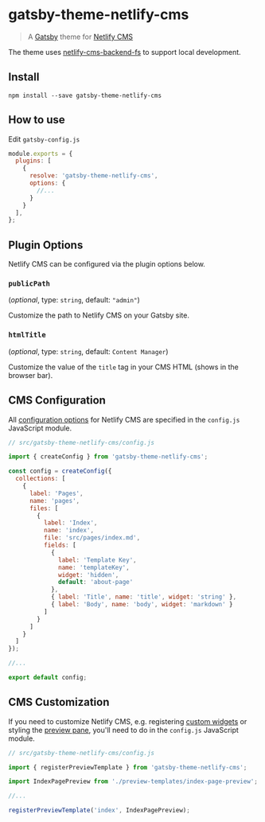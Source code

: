 # gatsby-theme-netlify-cms

> A [Gatsby](https://github.com/gatsbyjs/gatsby) theme for
> [Netlify CMS](https://www.netlifycms.org)

The theme uses [netlify-cms-backend-fs](https://github.com/adarta/netlify-cms-backend-fs) to support local development.

## Install

`npm install --save gatsby-theme-netlify-cms`

## How to use

Edit `gatsby-config.js`

```javascript
module.exports = {
  plugins: [
    {
      resolve: 'gatsby-theme-netlify-cms',
      options: {
        //...
      }
    }
  ],
};
```

## Plugin Options

Netlify CMS can be configured via the plugin options below.

### `publicPath`

(_optional_, type: `string`, default: `"admin"`)

Customize the path to Netlify CMS on your Gatsby site.

### `htmlTitle`

(_optional_, type: `string`, default: `Content Manager`)

Customize the value of the `title` tag in your CMS HTML (shows in the browser
bar).

## CMS Configuration

All [configuration options](https://www.netlifycms.org/docs/configuration-options/) for Netlify CMS are specified in the `config.js` JavaScript module.

```javascript
// src/gatsby-theme-netlify-cms/config.js

import { createConfig } from 'gatsby-theme-netlify-cms';

const config = createConfig({
  collections: [
    {
      label: 'Pages',
      name: 'pages',
      files: [
        {
          label: 'Index',
          name: 'index',
          file: 'src/pages/index.md',
          fields: [
            {
              label: 'Template Key',
              name: 'templateKey',
              widget: 'hidden',
              default: 'about-page'
            },
            { label: 'Title', name: 'title', widget: 'string' },
            { label: 'Body', name: 'body', widget: 'markdown' }
          ]
        }
      ]
    }
  ]
});

//...

export default config;
```

## CMS Customization

If you need to customize Netlify CMS, e.g. registering [custom
widgets](https://www.netlifycms.org/docs/custom-widgets/#registerwidget) or
styling the [preview
pane](https://www.netlifycms.org/docs/customization/#registerpreviewstyle),
you'll need to do in the `config.js` JavaScript module.

```javascript
// src/gatsby-theme-netlify-cms/config.js

import { registerPreviewTemplate } from 'gatsby-theme-netlify-cms';

import IndexPagePreview from './preview-templates/index-page-preview';

//...

registerPreviewTemplate('index', IndexPagePreview);
```
